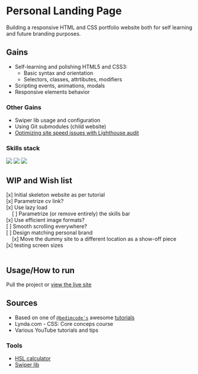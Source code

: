 # Personal Landing Page  
Building a responsive HTML and CSS portfolio website both for self learning and future branding purposes. <br>



## Gains
- Self-learning and polishing HTML5 and CSS3:
    - Basic syntax and orientation
    - Selectors, classes, attrtibutes, modifiers
- Scripting events, animations, modals
- Responsive elements behavior
### Other Gains
- Swiper lib usage and configuration
- Using Git submodules (child website)
- [Optimizing site speed issues with Lighthouse audit](https://pagespeed.web.dev/report?url=http%3A%2F%2Fwww.vnikolin.com%2F&form_factor=mobile)<br>

### Skills stack
![](https://img.shields.io/badge/HTML5-E34F26?style=for-the-badge&logo=html5&logoColor=white)
![](https://img.shields.io/badge/CSS3-1572B6?style=for-the-badge&logo=css3&logoColor=white)
![](https://img.shields.io/badge/JavaScript-323330?style=for-the-badge&logo=javascript&logoColor=F7DF1E)

## WIP and Wish list
[x] Initial skeleton website as per tutorial<br>
[x] Parametrize cv link?<br>
[x] Use lazy load<br>
&nbsp;&nbsp;&nbsp;&nbsp;[ ] Parametrize (or remove entirely) the skills bar<br>
[x] Use efficient image formats?<br>
[ ] Smooth scrolling everywhere?<br>
[ ] Design matching personal brand<br>
&nbsp;&nbsp;&nbsp;&nbsp;[x] Move the dummy site to a different location as a show-off piece<br>
[x] testing screen sizes<br>
<br>



## Usage/How to run
Pull the project or [view the live site](http://www.vnikolin.com/)

## Sources
- Based on one of [`@bedimcode's`](https://github.com/bedimcode) awesome [tutorials](https://youtu.be/27JtRAI3QO8)
- Lynda.com - CSS: Core conceps course
- Various YouTube tutorials and tips

### Tools
- [HSL calculator](https://www.w3schools.com/colors/colors_hsl.asp)
- [Swiper lib](https://swiperjs.com/)
